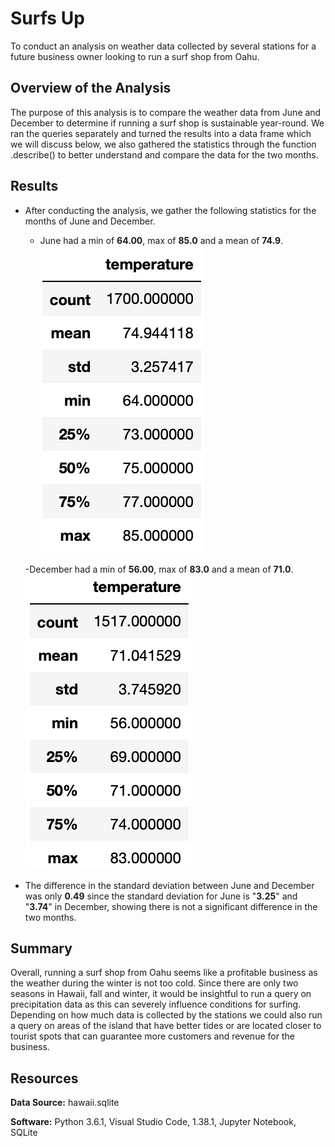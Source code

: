 # Surfs Up

To conduct an analysis on weather data collected by several stations for a future business owner looking to run a surf shop from Oahu.  

## Overview of the Analysis

The purpose of this analysis is to compare the weather data from June and December to determine if running a surf shop is sustainable year-round. We ran the queries separately and turned the results into a data frame which we will discuss below, we also gathered the statistics through the function .describe() to better understand and compare the data for the two months. 

## Results 

- After conducting the analysis, we gather the following statistics for the months of June and December. 

	- June had a min of **64.00**, max of **85.0** and a mean of **74.9**. 
		![alt text](https://github.com/Karenjakins/Surfs_up/blob/main/Resources/June%20Temperatures.png "June Temperatures")




	-December had a min of **56.00**, max of **83.0** and a mean of **71.0**. 
		![alt text](https://github.com/Karenjakins/Surfs_up/blob/main/Resources/December%20Temperatures.png "December Temperatures")

- The difference in the standard deviation between June and December was only **0.49** since the standard deviation for June is "**3.25**" and "**3.74**" in December, showing there is not a significant difference in the two months. 

## Summary 

Overall, running a surf shop from Oahu seems like a profitable business as the weather during the winter is not too cold. Since there are only two seasons in Hawaii, fall and winter, it would be insightful to run a query on precipitation data as this can severely influence conditions for surfing. Depending on how much data is collected by the stations we could also run a query on areas of the island that have better tides or are located closer to tourist spots that can guarantee more customers and revenue for the business. 

## Resources

**Data Source:** hawaii.sqlite

**Software:** Python 3.6.1, Visual Studio Code, 1.38.1, Jupyter Notebook, SQLite